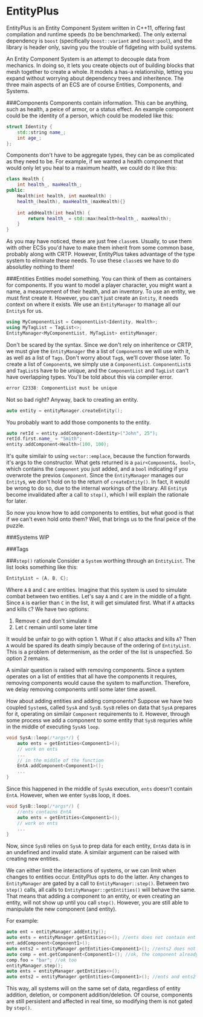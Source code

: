 # EntityPlus
EntityPlus is an Entity Component System written in C++11, offering fast compilation and runtime speeds (to be benchmarked). The only external dependency is `boost` (specifically `boost::variant` and `boost:pool`), and the library is header only, saving you the trouble of fidgeting with build systems.

An Entity Component System is an attempt to decouple data from mechanics. In doing so, it lets you create objects out of building blocks that mesh together to create a whole. It models a has-a relationship, letting you expand without worrying about dependency trees and inheritence. The three main aspects of an ECS are of course Entities, Components, and Systems.

###Components
Components contain information. This can be anything, such as health, a peice of armor, or a status effect. An example component could be the identity of a person, which could be modeled like this:
```c++
struct Identity {
    std::string name_;
    int age_;
};
```
Components don't have to be aggregate types, they can be as complicated as they need to be. For example, if we wanted a health component that would only let you heal to a maximum health, we could do it like this:
```c++
class Health {
    int health_, maxHealth_;
public:
    Health(int health, int maxHealth) :
    health_(health), maxHealth_(maxHealth){}
    
    int addHealth(int health) {
        return health_ = std::max(health+health_, maxHealth);
    }
}
```
As you may have noticed, these are just free `class`es. Usually, to use them with other ECSs you'd have to make them inherit from some common base, probably along with CRTP. However, EntityPlus takes advantage of the type system to eliminate these needs. To use these `class`es we have to do absolutley nothing to them!

###Entities
Entities model something. You can think of them as containers for components. If you want to model a player character, you might want a name, a measurement of their health, and an inventory. To use an entity, we must first create it. However, you can't just create an `Entity`, it needs context on where it exists. We use an `EntityManager` to manage all our `Entity`s for us.
```c++
using MyComponentList = ComponentList<Identity, Health>;
using MyTagList = TagList<>;
EntityManager<MyComponentList, MyTagList> entityManager;
```
Don't be scared by the syntax. Since we don't rely on inheritence or CRTP, we must give the `EntityManager` the a list of `Component`s we will use with it, as well as a list of `Tags`. Don't worry about `Tag`s, we'll cover those later. To create a list of `Component`s, we simply use a `ComponentList`. `ComponentList`s and `TagList`s have to be unique, and the `ComponentList` and `TagList` can't have overlapping types. You'll be told about this via compiler error.
```c++
error C2338: ComponentList must be unique
```
Not so bad right? Anyway, back to creating an entity.
```c++
auto entity = entityManager.createEntity();
```
You probably want to add those components to the entity.
```c++
auto retId = entity.addComponent<Identity>("John", 25");
retId.first.name_ = "Smith";
entity.addComponent<Health>(100, 100);
```
It's quite similair to using `vector::emplace`, because the function forwards it's args to the constructor. What gets returned is a `pair<Component&, bool>`, which contains the `Component` you just added, and a `bool` indicating if you overwrote the previos `Component`. Since the `EntityManager` manages our `Entity`s, we don't hold on to the return of `createEntity()`. In fact, it would be wrong to do so, due to the internal workings of the library. All `Entity`s become invalidated after a call to `step()`, which I will explain the rationale for later.

So now you know how to add components to entities, but what good is that if we can't even hold onto them? Well, that brings us to the final peice of the puzzle.

###Systems
WIP

###Tags

###`step()` rationale
Consider a `System` worthing through an `EntityList`. The list looks something like this:
```c++
EntityList = {A, B, C};
```
Where `A` `B` and `C` are entities. Imagine that this system is used to simulate combat between two entities. Let's say `A` and `C` are in the middle of a fight. Since `A` is earlier than `C` in the list, it will get simulated first. What if `A` attacks and kills `C`? We have two options:

1. Remove `C` and don't simulate it
2. Let `C` remain until some later time

It would be unfair to go with option 1. What if `C` also attacks and kills `A`? Then `A` would be spared its death simply because of the ordering of `EntityList`. This is a problem of determenism, as the order of the list is unspecfied. So option 2 remains.

A similair question is raised with removing components. Since a system operates on a list of entities that all have the components it requires, removing components would cause the system to malfunction. Therefore, we delay removing components until some later time aswell.

How about adding entities and adding components? Suppose we have two coupled `System`s, called `SysA` and `SysB`. `SysB` relies on data that `SysA` prepares for it, operating on similair `Component` requirements to it. However, through some process we add a component to some entity that `SysB` requries while in the middle of executing `SysA`s `loop`.
```c++
void SysA::loop(/*args*/) {
    auto ents = getEntities<Component1>();
    // work on ents
    ...
    // in the middle of the function
    EntA.addComponent<Component1>();
    ...
}
```
Since this happened in the middle of `SysA`s execution, `ents` doesn't contain `EntA`. However, when we enter `SysB`s loop, it does.
```c++
void SysB::loop(/*args*/) {
    //ents contains EntA
    auto ents = getEntities<Component1>();
    // work on ents
    ...
}
```
Now, since `SysB` relies on `SysA` to prep data for each entity, `EntA`s data is in an undefined and invalid state. A similair argument can be raised with creating new entities.

We can either limit the interactions of systems, or we can limit when changes to entities occur. EntityPlus opts to do the latter. Any changes to `EntityManager` are gated by a call to `EntityManager::step()`. Between two `step()` calls, all calls to `EntityManager::getEntities()` will behave the same. That means that adding a component to an entity, or even creating an entity, will not show up until you call `step()`. However, you are still able to manipulate the new component (and entity).

For example:
```c++
auto ent = entityManager.addEntity();
auto ents = entityManager.getEntities<>(); //ents does not contain ent
ent.addComponent<Component1>();
auto ents2 = entityManager.getEntities<Component1>(); //ents2 does not contain ent
auto comp = ent.getComponent<Component1>(); //ok, the component already exists
comp.foo = "bar"; //ok too
entityManager.step();
auto ents = entityManager.getEntities<>();
auto ents2 = entityManager.getEntities<Component1>(); //ents and ents2 now both contain ent
```

This way, all systems will on the same set of data, regardless of entity addition, deletion, or component addition/deletion. Of course, components are still persistent and affected in real time, so modifying them is not gated by `step()`.
